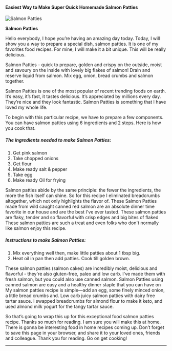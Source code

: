             

#### Easiest Way to Make Super Quick Homemade Salmon Patties

![Salmon Patties](https://img-global.cpcdn.com/recipes/17ddc3d81f74f6f3/751x532cq70/salmon-patties-recipe-main-photo.jpg)

**Salmon Patties**

Hello everybody, I hope you’re having an amazing day today. Today, I will show you a way to prepare a special dish, salmon patties. It is one of my favorites food recipes. For mine, I will make it a bit unique. This will be really delicious.

Salmon Patties - quick to prepare, golden and crispy on the outside, moist and savoury on the inside with lovely big flakes of salmon! Drain and reserve liquid from salmon. Mix egg, onion, bread crumbs and salmon together.

Salmon Patties is one of the most popular of recent trending foods on earth. It’s easy, it’s fast, it tastes delicious. It’s appreciated by millions every day. They’re nice and they look fantastic. Salmon Patties is something that I have loved my whole life.

To begin with this particular recipe, we have to prepare a few components. You can have salmon patties using 6 ingredients and 2 steps. Here is how you cook that.

##### The ingredients needed to make Salmon Patties:

1.  Get pink salmon
2.  Take chopped onions
3.  Get flour
4.  Make ready salt & pepper
5.  Take egg
6.  Make ready Oil for frying

Salmon patties abide by the same principle: the fewer the ingredients, the more the fish itself can shine. So for this recipe I eliminated breadcrumbs altogether, which not only highlights the flavor of. These Salmon Patties made from wild caught canned red salmon are an absolute dinner time favorite in our house and are the best I've ever tasted. These salmon patties are flaky, tender and so flavorful with crisp edges and big bites of flaked These salmon patties are such a treat and even folks who don't normally like salmon enjoy this recipe.

##### Instructions to make Salmon Patties:

1.  Mix everything well then, make little patties about 1 tbsp big.
2.  Heat oil in pan then add patties. Cook till golden brown.

These salmon patties (salmon cakes) are incredibly moist, delicious and flavorful - they're also gluten-free, paleo and low carb. I've made them with fresh salmon, but you could also use canned salmon. Salmon Patties using canned salmon are easy and a healthy dinner staple that you can have on My salmon patties recipe is simple—add an egg, some finely minced onion, a little bread crumbs and. Low carb juicy salmon patties with dairy free tartar sauce. I swapped breadcrumbs for almond flour to make it keto, and used almond milk yogurt for the tangy tartar sauce.

So that’s going to wrap this up for this exceptional food salmon patties recipe. Thanks so much for reading. I am sure you will make this at home. There is gonna be interesting food in home recipes coming up. Don’t forget to save this page in your browser, and share it to your loved ones, friends and colleague. Thank you for reading. Go on get cooking!

* * *